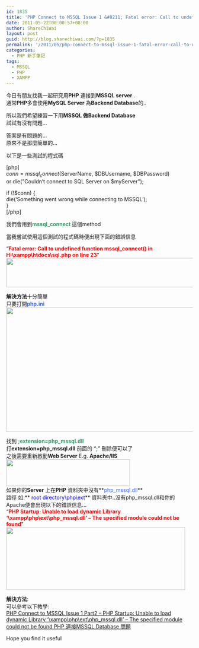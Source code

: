 ```yaml
---
id: 1835
title: 'PHP Connect to MSSQL Issue 1 &#8211; Fatal error: Call to undefined function mssql_connect()  &#8211; PHP 連接MSSQL Database'
date: 2011-05-22T00:00:57+08:00
author: ShareChiWai
layout: post
guid: http://blog.sharechiwai.com/?p=1835
permalink: '/2011/05/php-connect-to-mssql-issue-1-fatal-error-call-to-undefined-function-mssql_connect-php-%e9%80%a3%e6%8e%a5mssql-database/'
categories:
  - PHP 新手筆記
tags:
  - MSSQL
  - PHP
  - XAMPP
---
```

今日有朋友找我一起研究用**PHP** 連接到**MSSQL server**..  
通常**PHP**多會使用**MySQL Server** 為**Backend Database**的..

所以我們希望練習一下用**MSSQL 做Backend Database**  
試試有沒有問題&#8230;

答案是有問題的&#8230;  
原來不是那麼簡單的&#8230;

以下是一些測試的程式碼

[php]  
$conn = mssql_connect($ServerName, $DBUsername, $DBPassword)  
or die("Couldn&#8217;t connect to SQL Server on $myServer");

if (!$conn) {  
die(&#8216;Something went wrong while connecting to MSSQL&#8217;);  
}  
[/php]

我們會用到<span style="color: #339966;"><strong>mssql_connect </strong></span>這個method

當我嘗試使用這個測試的程式碼時便出現下面的錯誤信息

&#8220;<span style="color: #ff0000;"><strong>Fatal error: Call to undefined function mssql_connect() in H:\xampp\htdocs\sql.php on line 23</strong></span>&#8221;  
[<img class="alignnone" title="Fatal error: Call to undefined function mssql_connect() in H:\xampp\htdocs\sql.php on line 23" src="https://i1.wp.com/api.photoshop.com/v1.0/accounts/aa9037104a014abbb11ad4bd58324b91/assets/edaa7ffd435c4cd9a58051c2f2829c56/renditions/fullsize.jpg?resize=625%2C79" alt="" width="625" height="79" data-recalc-dims="1" />](https://i1.wp.com/api.photoshop.com/v1.0/accounts/aa9037104a014abbb11ad4bd58324b91/assets/edaa7ffd435c4cd9a58051c2f2829c56/renditions/fullsize.jpg)

**解決方法**十分簡單  
只要打開<span style="color: #3366ff;"><strong>php.ini</strong></span>  
[<img class="alignnone" title="PHP.ini File" src="https://i1.wp.com/api.photoshop.com/v1.0/accounts/aa9037104a014abbb11ad4bd58324b91/assets/e25dcf2fcca04f7ea39e21498c1ca24e/renditions/fullsize.jpg?resize=570%2C336" alt="" width="570" height="336" data-recalc-dims="1" />](https://i1.wp.com/api.photoshop.com/v1.0/accounts/aa9037104a014abbb11ad4bd58324b91/assets/e25dcf2fcca04f7ea39e21498c1ca24e/renditions/fullsize.jpg)

找到 **<span style="color: #339966;">;extension=php_mssql.dll</span>**  
打**extension=php_mssql.dll** 前面的 &#8220;**<span style="color: #339966;">;</span>**&#8221; 刪除便可以了  
之後需要重新啟動**Web Server** E.g. **Apache/IIS  
[<img class="alignnone" title="extension=php_mssql.dll" src="https://i0.wp.com/api.photoshop.com/v1.0/accounts/aa9037104a014abbb11ad4bd58324b91/assets/8c4193e4b5e64f9fb0c9fcad1b1eba9a/renditions/fullsize.jpg?resize=334%2C72" alt="" width="334" height="72" data-recalc-dims="1" />](https://i0.wp.com/api.photoshop.com/v1.0/accounts/aa9037104a014abbb11ad4bd58324b91/assets/8c4193e4b5e64f9fb0c9fcad1b1eba9a/renditions/fullsize.jpg)**  
如果你的**Server** 上在**PHP** 資料夾中沒有**<span style="color: #3366ff;">php_mssql.dll</span>**  
路徑 如:** <span style="color: #0000ff;">root directory\php\ext</span>** 資料夾中..沒有php_mssql.dll和你的Apache便會出現以下的錯誤信息&#8230;  
“**<span style="color: #ff0000;">PHP Startup: Unable to load dynamic Library &#8216;\xampp\php\ext\php_mssql.dll&#8217; &#8211; The specified module could not be found</span>**”  
[<img class="alignnone" title="PHP Startup: Unable to load dynamic Library '\xampp\php\ext\php_mssql.dll' - The specified module could not be found" src="https://i2.wp.com/api.photoshop.com/v1.0/accounts/aa9037104a014abbb11ad4bd58324b91/assets/15c04b9d07c34c6290a659e917bf9a6a/renditions/fullsize.jpg?resize=483%2C169" alt="" width="483" height="169" data-recalc-dims="1" />](https://i2.wp.com/api.photoshop.com/v1.0/accounts/aa9037104a014abbb11ad4bd58324b91/assets/15c04b9d07c34c6290a659e917bf9a6a/renditions/fullsize.jpg)

**解決方法**:  
可以參考以下教學:  
<a title="PHP Connect to MSSQL Issue 1 Part2 – PHP Startup: Unable to load dynamic Library ‘\xampp\php\ext\php_mssql.dll’ – The specified module could not be found PHP 連接MSSQL Database 問題" href="http://blog.sharechiwai.com/2011/05/php-connect-to-mssql-issue-1-part2-php-startup-unable-to-load-dynamic-library-xamppphpextphp_mssql-dll-the-specified-module-could-not-be-found-php-%E9%80%A3%E6%8E%A5mssql-database/" target="_blank">PHP Connect to MSSQL Issue 1 Part2 – PHP Startup: Unable to load dynamic Library ‘\xampp\php\ext\php_mssql.dll’ – The specified module could not be found PHP 連接MSSQL Database 問題</a>

Hope you find it useful